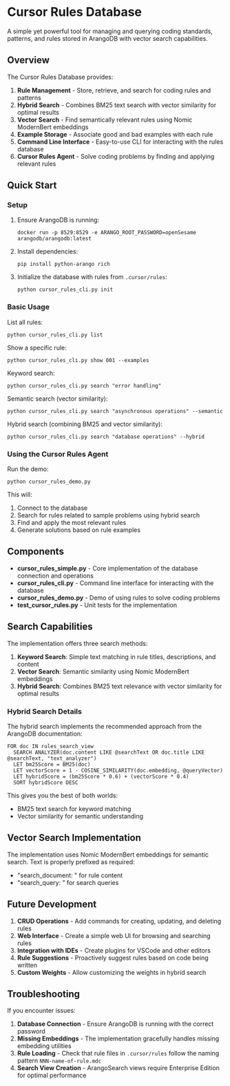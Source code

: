 # Cursor Rules Database

A simple yet powerful tool for managing and querying coding standards, patterns, and rules stored in ArangoDB with vector search capabilities.

## Overview

The Cursor Rules Database provides:

1. **Rule Management** - Store, retrieve, and search for coding rules and patterns
2. **Hybrid Search** - Combines BM25 text search with vector similarity for optimal results
3. **Vector Search** - Find semantically relevant rules using Nomic ModernBert embeddings
4. **Example Storage** - Associate good and bad examples with each rule
5. **Command Line Interface** - Easy-to-use CLI for interacting with the rules database
6. **Cursor Rules Agent** - Solve coding problems by finding and applying relevant rules

## Quick Start

### Setup

1. Ensure ArangoDB is running:
   ```
   docker run -p 8529:8529 -e ARANGO_ROOT_PASSWORD=openSesame arangodb/arangodb:latest
   ```

2. Install dependencies:
   ```
   pip install python-arango rich
   ```

3. Initialize the database with rules from `.cursor/rules`:
   ```
   python cursor_rules_cli.py init
   ```

### Basic Usage

List all rules:
```
python cursor_rules_cli.py list
```

Show a specific rule:
```
python cursor_rules_cli.py show 001 --examples
```

Keyword search:
```
python cursor_rules_cli.py search "error handling"
```

Semantic search (vector similarity):
```
python cursor_rules_cli.py search "asynchronous operations" --semantic
```

Hybrid search (combining BM25 and vector similarity):
```
python cursor_rules_cli.py search "database operations" --hybrid
```

### Using the Cursor Rules Agent

Run the demo:
```
python cursor_rules_demo.py
```

This will:
1. Connect to the database
2. Search for rules related to sample problems using hybrid search
3. Find and apply the most relevant rules
4. Generate solutions based on rule examples

## Components

- **cursor_rules_simple.py** - Core implementation of the database connection and operations
- **cursor_rules_cli.py** - Command line interface for interacting with the database
- **cursor_rules_demo.py** - Demo of using rules to solve coding problems
- **test_cursor_rules.py** - Unit tests for the implementation

## Search Capabilities

The implementation offers three search methods:

1. **Keyword Search**: Simple text matching in rule titles, descriptions, and content
2. **Vector Search**: Semantic similarity using Nomic ModernBert embeddings 
3. **Hybrid Search**: Combines BM25 text relevance with vector similarity for optimal results

### Hybrid Search Details

The hybrid search implements the recommended approach from the ArangoDB documentation:

```aql
FOR doc IN rules_search_view
  SEARCH ANALYZER(doc.content LIKE @searchText OR doc.title LIKE @searchText, "text_analyzer")
  LET bm25Score = BM25(doc)
  LET vectorScore = 1 - COSINE_SIMILARITY(doc.embedding, @queryVector)
  LET hybridScore = (bm25Score * 0.6) + (vectorScore * 0.4)
  SORT hybridScore DESC
```

This gives you the best of both worlds:
- BM25 text search for keyword matching
- Vector similarity for semantic understanding

## Vector Search Implementation

The implementation uses Nomic ModernBert embeddings for semantic search. Text is properly prefixed as required:

- "search_document: " for rule content
- "search_query: " for search queries

## Future Development

1. **CRUD Operations** - Add commands for creating, updating, and deleting rules
2. **Web Interface** - Create a simple web UI for browsing and searching rules
3. **Integration with IDEs** - Create plugins for VSCode and other editors
4. **Rule Suggestions** - Proactively suggest rules based on code being written
5. **Custom Weights** - Allow customizing the weights in hybrid search

## Troubleshooting

If you encounter issues:

1. **Database Connection** - Ensure ArangoDB is running with the correct password
2. **Missing Embeddings** - The implementation gracefully handles missing embedding utilities
3. **Rule Loading** - Check that rule files in `.cursor/rules` follow the naming pattern `NNN-name-of-rule.mdc`
4. **Search View Creation** - ArangoSearch views require Enterprise Edition for optimal performance 